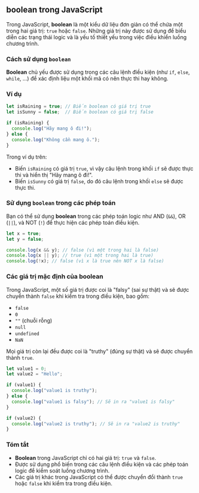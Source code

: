 ## boolean trong JavaScript

Trong JavaScript, **boolean** là một kiểu dữ liệu đơn giản có thể chứa một trong hai giá trị: `true` hoặc `false`. Những giá trị này được sử dụng để biểu diễn các trạng thái logic và là yếu tố thiết yếu trong việc điều khiển luồng chương trình.

### Cách sử dụng `boolean`

**Boolean** chủ yếu được sử dụng trong các câu lệnh điều kiện (như `if`, `else`, `while`, ...) để xác định liệu một khối mã có nên thực thi hay không.

### Ví dụ

```javascript
let isRaining = true; // Biến boolean có giá trị true
let isSunny = false;  // Biến boolean có giá trị false

if (isRaining) {
  console.log("Hãy mang ô đi!");
} else {
  console.log("Không cần mang ô.");
}
```

Trong ví dụ trên:
- Biến `isRaining` có giá trị `true`, vì vậy câu lệnh trong khối `if` sẽ được thực thi và hiển thị "Hãy mang ô đi!".
- Biến `isSunny` có giá trị `false`, do đó câu lệnh trong khối `else` sẽ được thực thi.

### Sử dụng `boolean` trong các phép toán

Bạn có thể sử dụng **boolean** trong các phép toán logic như AND (`&&`), OR (`||`), và NOT (`!`) để thực hiện các phép toán điều kiện.

```javascript
let x = true;
let y = false;

console.log(x && y); // false (vì một trong hai là false)
console.log(x || y); // true (vì một trong hai là true)
console.log(!x); // false (vì x là true nên NOT x là false)
```

### Các giá trị mặc định của boolean

Trong JavaScript, một số giá trị được coi là "falsy" (sai sự thật) và sẽ được chuyển thành `false` khi kiểm tra trong điều kiện, bao gồm:
- `false`
- `0`
- `""` (chuỗi rỗng)
- `null`
- `undefined`
- `NaN`

Mọi giá trị còn lại đều được coi là "truthy" (đúng sự thật) và sẽ được chuyển thành `true`.

```javascript
let value1 = 0;
let value2 = "Hello";

if (value1) {
  console.log("value1 is truthy");
} else {
  console.log("value1 is falsy"); // Sẽ in ra "value1 is falsy"
}

if (value2) {
  console.log("value2 is truthy"); // Sẽ in ra "value2 is truthy"
}
```

### Tóm tắt

- **Boolean** trong JavaScript chỉ có hai giá trị: `true` và `false`.
- Được sử dụng phổ biến trong các câu lệnh điều kiện và các phép toán logic để kiểm soát luồng chương trình.
- Các giá trị khác trong JavaScript có thể được chuyển đổi thành `true` hoặc `false` khi kiểm tra trong điều kiện.